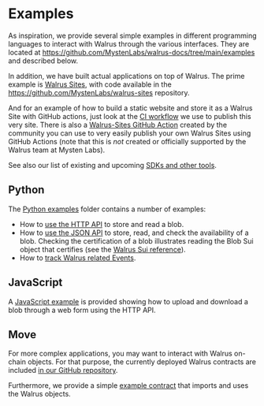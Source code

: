 # Examples

As inspiration, we provide several simple examples in different programming languages to interact
with Walrus through the various interfaces. They are located at
<https://github.com/MystenLabs/walrus-docs/tree/main/examples> and described below.

In addition, we have built actual applications on top of Walrus. The prime example is [Walrus
Sites](../walrus-sites/intro.md), with code available in the
<https://github.com/MystenLabs/walrus-sites> repository.

And for an example of how to build a static website and store it as a Walrus Site with GitHub
actions, just look at the [CI
workflow](https://github.com/MystenLabs/walrus-docs/blob/main/.github/workflows/publish.yaml) we use
to publish this very site. There is also a [Walrus-Sites GitHub
Action](https://github.com/zktx-io/walrus-sites-ga) created by the community you can use to very
easily publish your own Walrus Sites using GitHub Actions (note that this is *not* created or
officially supported by the Walrus team at Mysten Labs).

See also our list of existing and upcoming [SDKs and other tools](./sdks.md).

## Python

The [Python examples](https://github.com/MystenLabs/walrus-docs/tree/main/examples/python) folder
contains a number of examples:

- How to [use the HTTP
  API](https://github.com/MystenLabs/walrus-docs/blob/main/examples/python/hello_walrus_webapi.py)
  to store and read a blob.
- How to [use the JSON
  API](https://github.com/MystenLabs/walrus-docs/blob/main/examples/python/hello_walrus_jsonapi.py)
  to store, read, and check the availability of a blob. Checking the certification of a blob
  illustrates reading the Blob Sui object that certifies (see the [Walrus Sui
  reference](../dev-guide/sui-struct.md)).
- How to [track Walrus related
  Events](https://github.com/MystenLabs/walrus-docs/blob/main/examples/python/track_walrus_events.py).

## JavaScript

A [JavaScript example](https://github.com/MystenLabs/walrus-docs/tree/main/examples/javascript) is
provided showing how to upload and download a blob through a web form using the HTTP API.

## Move

For more complex applications, you may want to interact with Walrus on-chain objects. For that
purpose, the currently deployed Walrus contracts are included [in our GitHub
repository](https://github.com/MystenLabs/walrus-docs/tree/main/contracts).

Furthermore, we provide a simple [example
contract](https://github.com/MystenLabs/walrus-docs/tree/main/examples/move) that imports and uses
the Walrus objects.
